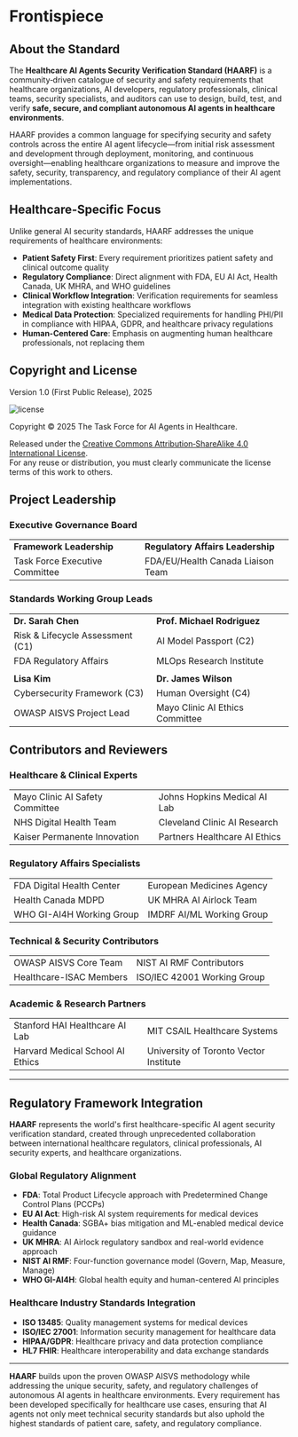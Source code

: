 # Frontispiece

## About the Standard  

The **Healthcare AI Agents Security Verification Standard (HAARF)** is a community‑driven catalogue of security and safety requirements that healthcare organizations, AI developers, regulatory professionals, clinical teams, security specialists, and auditors can use to design, build, test, and verify **safe, secure, and compliant autonomous AI agents in healthcare environments**.

HAARF provides a common language for specifying security and safety controls across the entire AI agent lifecycle—from initial risk assessment and development through deployment, monitoring, and continuous oversight—enabling healthcare organizations to measure and improve the safety, security, transparency, and regulatory compliance of their AI agent implementations.

## Healthcare-Specific Focus

Unlike general AI security standards, HAARF addresses the unique requirements of healthcare environments:

- **Patient Safety First**: Every requirement prioritizes patient safety and clinical outcome quality
- **Regulatory Compliance**: Direct alignment with FDA, EU AI Act, Health Canada, UK MHRA, and WHO guidelines
- **Clinical Workflow Integration**: Verification requirements for seamless integration with existing healthcare workflows
- **Medical Data Protection**: Specialized requirements for handling PHI/PII in compliance with HIPAA, GDPR, and healthcare privacy regulations
- **Human-Centered Care**: Emphasis on augmenting human healthcare professionals, not replacing them

## Copyright and License  

Version 1.0 (First Public Release), 2025  

![license](../images/license.png)

Copyright © 2025 The Task Force for AI Agents in Healthcare.  

Released under the [Creative Commons Attribution‑ShareAlike 4.0 International License](https://creativecommons.org/licenses/by-sa/4.0/).  
For any reuse or distribution, you must clearly communicate the license terms of this work to others.

## Project Leadership  

### Executive Governance Board
|                                    |                                      |
|------------------------------------|--------------------------------------|
| **Framework Leadership**           | **Regulatory Affairs Leadership**    |
| Task Force Executive Committee     | FDA/EU/Health Canada Liaison Team   |

### Standards Working Group Leads
|                                       |                                      |
|---------------------------------------|--------------------------------------|
| **Dr. Sarah Chen**                    | **Prof. Michael Rodriguez**          |
| Risk & Lifecycle Assessment (C1)     | AI Model Passport (C2)              |
| FDA Regulatory Affairs                | MLOps Research Institute             |
|                                       |                                      |
| **Lisa Kim**                          | **Dr. James Wilson**                 |
| Cybersecurity Framework (C3)         | Human Oversight (C4)                 |
| OWASP AISVS Project Lead              | Mayo Clinic AI Ethics Committee      |

## Contributors and Reviewers  

### Healthcare & Clinical Experts
|                                    |                                      |
|------------------------------------|--------------------------------------|
| Mayo Clinic AI Safety Committee   | Johns Hopkins Medical AI Lab         |
| NHS Digital Health Team            | Cleveland Clinic AI Research         |
| Kaiser Permanente Innovation       | Partners Healthcare AI Ethics        |

### Regulatory Affairs Specialists
|                                    |                                      |
|------------------------------------|--------------------------------------|
| FDA Digital Health Center          | European Medicines Agency            |
| Health Canada MDPD                 | UK MHRA AI Airlock Team              |
| WHO GI-AI4H Working Group          | IMDRF AI/ML Working Group            |

### Technical & Security Contributors  
|                                    |                                      |
|------------------------------------|--------------------------------------|
| OWASP AISVS Core Team              | NIST AI RMF Contributors             |
| Healthcare-ISAC Members            | ISO/IEC 42001 Working Group          |

### Academic & Research Partners
|                                    |                                      |
|------------------------------------|--------------------------------------|
| Stanford HAI Healthcare AI Lab     | MIT CSAIL Healthcare Systems        |
| Harvard Medical School AI Ethics   | University of Toronto Vector Institute |

---

## Regulatory Framework Integration

**HAARF** represents the world's first healthcare-specific AI agent security verification standard, created through unprecedented collaboration between international healthcare regulators, clinical professionals, AI security experts, and healthcare organizations.

### Global Regulatory Alignment
- **FDA**: Total Product Lifecycle approach with Predetermined Change Control Plans (PCCPs)
- **EU AI Act**: High-risk AI system requirements for medical devices  
- **Health Canada**: SGBA+ bias mitigation and ML-enabled medical device guidance
- **UK MHRA**: AI Airlock regulatory sandbox and real-world evidence approach
- **NIST AI RMF**: Four-function governance model (Govern, Map, Measure, Manage)
- **WHO GI-AI4H**: Global health equity and human-centered AI principles

### Healthcare Industry Standards Integration  
- **ISO 13485**: Quality management systems for medical devices
- **ISO/IEC 27001**: Information security management for healthcare data
- **HIPAA/GDPR**: Healthcare privacy and data protection compliance
- **HL7 FHIR**: Healthcare interoperability and data exchange standards

---

**HAARF** builds upon the proven OWASP AISVS methodology while addressing the unique security, safety, and regulatory challenges of autonomous AI agents in healthcare environments. Every requirement has been developed specifically for healthcare use cases, ensuring that AI agents not only meet technical security standards but also uphold the highest standards of patient care, safety, and regulatory compliance.
